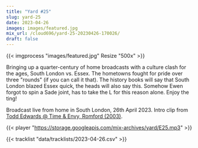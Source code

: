 ```yaml
---
title: "Yard #25"
slug: yard-25
date: 2023-04-26
images: images/featured.jpg
mix_url: /cloud696/yard-25-20230426-170026/
draft: false
---
```


{{< imgprocess "images/featured.jpg" Resize "500x" >}}

Bringing up a quarter-century of home broadcasts with a culture clash for the ages, South London vs. Essex. The hometowns fought for pride over three "rounds" (if you can call it that). The history books will say that South London blazed Essex quick, the heads will also say this. Somehow Ewen forgot to spin a Sade joint, has to take the L for this reason alone. Enjoy the ting! 

Broadcast live from home in South London, 26th April 2023. Intro clip from [Todd Edwards @ Time & Envy, Romford (2003)](https://youtu.be/1UxY5LonBIc).

{{< player "https://storage.googleapis.com/mix-archives/yard/E25.mp3" >}}

{{< tracklist "data/tracklists/2023-04-26.csv" >}}
